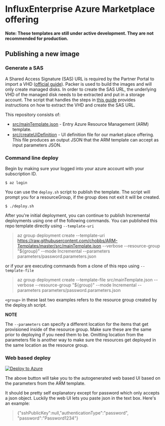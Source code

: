 # InfluxEnterprise Azure Marketplace offering

__Note: These templates are still under active development. They are not recommended for production.__

## Publishing a new image

### Generate a SAS

A Shared Access Signature (SAS) URL is required by the Partner Portal to import a VHD ([official guide](https://docs.microsoft.com/en-us/azure/marketplace/cloud-partner-portal/virtual-machine/cpp-get-sas-uri)).
Packer is used to build the images and will only create managed disks.
In order to create the SAS URL, the underlying VHD of the managed disk needs to be extracted and put in a storage account.
The  script that handles the steps in [this guide](https://docs.microsoft.com/en-us/azure/virtual-machines/scripts/virtual-machines-linux-cli-sample-copy-managed-disks-vhd) provides instructions on how to extract the VHD and create the SAS URL.

This repository consists of:

* [src/mainTemplate.json](src/mainTemplate.json) - Entry Azure Resource Management (ARM) template.
* [src/createUiDefinition](src/createUiDefinition.json) - UI definition file for our market place offering. This file produces an output JSON that the ARM template can accept as input parameters JSON.

### Command line deploy

Begin by making sure your logged into your azure account with your subscription ID.

```shell
$ az login
```

You can use the `deploy.sh` script to publish the template. The script will prompt you for a resourceGroup, if the group 
does not exit it will be created.

```shell
$ ./deploy.sh
```

After you're initial deployment, you can continue to publish Incremental deployments using one of the following commands.
You can published this repo template directly using `--template-uri`

> az group deployment create --template-uri https://raw.githubusercontent.com/chobbs/ARM-Templates/master/src/mainTemplate.json --verbose --resource-group "${group}" --mode Incremental --parameters parameters/password.parameters.json

or if your are executing commands from a clone of this repo using `--template-file`

> az group deployment create --template-file src/mainTemplate.json --verbose --resource-group "${group}" --mode Incremental --parameters parameters/password.parameters.json

`<group>` in these last two examples refers to the resource group created by the deploy.sh script.

**NOTE**

The `--parameters` can specify a different location for the items that get provisioned inside of the resource group. Make sure these are the same prior to deploying if you need them to be. Omitting location from the parameters file is another way to make sure the resources get deployed in the same location as the resource group.

### Web based deploy

<a href="https://portal.azure.com/#create/Microsoft.Template/uri/https%3A%2F%2Fraw.githubusercontent.com%2Fchobbs%2FARM-Templates%2Fmaster%2Fsrc%2FmainTemplate.json" target="_blank">
   <img alt="Deploy to Azure" src="http://azuredeploy.net/deploybutton.png"/>
</a>

The above button will take you to the autogenerated web based UI based on the parameters from the ARM template.

It should be pretty self explanatory except for password which only accepts a json object. Luckily the web UI lets you paste json in the text box. Here's an example:

> {"sshPublicKey":null,"authenticationType":"password", "password":"Password1234"}

